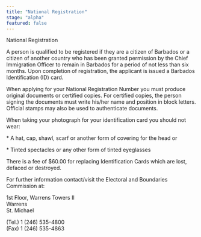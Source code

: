 ```yaml
---
title: "National Registration"
stage: "alpha"
featured: false
---
```


National Registration

A person is qualified to be registered if they are a citizen of Barbados or a citizen of another country who has been granted permission by the Chief Immigration Officer to remain in Barbados for a period of not less than six months. Upon completion of registration, the applicant is issued a Barbados Identification (ID) card.

When applying for your National Registration Number you must produce original documents or certified copies. For certified copies, the person signing the documents must write his/her name and position in block letters. Official stamps may also be used to authenticate documents.

When taking your photograph for your identification card you should not wear:

\* A hat, cap, shawl, scarf or another form of covering for the head or

\* Tinted spectacles or any other form of tinted eyeglasses

There is a fee of $60.00 for replacing Identification Cards which are lost, defaced or destroyed.

For further information contact/visit the Electoral and Boundaries Commission at:

1st Floor, Warrens Towers II  
Warrens  
St. Michael

(Tel.) 1 (246) 535-4800  
(Fax) 1 (246) 535-4863